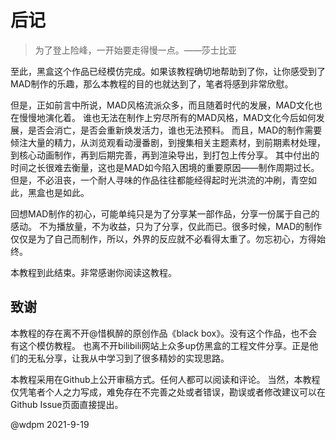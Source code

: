 # 后记

> 为了登上险峰，一开始要走得慢一点。——莎士比亚

至此，黑盒这个作品已经模仿完成。如果该教程确切地帮助到了你，让你感受到了
MAD制作的乐趣，那么本教程的目的也就达到了，笔者将感到非常欣慰。

但是，正如前言中所说，MAD风格流派众多，而且随着时代的发展，MAD文化也在慢慢地演化着。
谁也无法在制作上穷尽所有的MAD风格，MAD文化今后如何发展，是否会消亡，是否会重新焕发活力，谁也无法预料。
而且，MAD的制作需要倾注大量的精力，从浏览观看动漫番剧，到搜集相关主题素材，到前期素材处理，到核心动画制作，再到后期完善，再到渲染导出，到打包上传分享。
其中付出的时间之长很难去衡量，这也是MAD如今陷入困境的重要原因——制作周期过长。
但是，不必沮丧，一个耐人寻味的作品往往都能经得起时光洪流的冲刷，青空如此，黑盒也是如此。

回想MAD制作的初心，可能单纯只是为了分享某一部作品，分享一份属于自己的感动。
不为播放量，不为收益，只为了分享，仅此而已。很多时候，MAD的制作仅仅是为了自己而制作，所以，外界的反应就不必看得太重了。勿忘初心，方得始终。

本教程到此结束。非常感谢你阅读这教程。

## 致谢

本教程的存在离不开@惜枫醉的原创作品《black box》。没有这个作品，也不会有这个模仿教程。
也离不开bilibili网站上众多up仿黑盒的工程文件分享。正是他们的无私分享，让我从中学习到了很多精妙的实现思路。

本教程采用在Github上公开审稿方式。任何人都可以阅读和评论。
当然，本教程仅凭笔者个人之力写成，难免存在不完善之处或者错误，勘误或者修改建议可以在Github Issue页面直接提出。

@wdpm 2021-9-19
